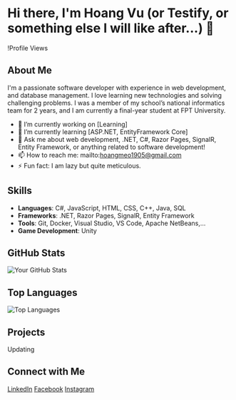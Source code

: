 # Hi there, I'm Hoang Vu (or Testify, or something else I will like after...) 👋

!Profile Views

## About Me
I'm a passionate software developer with experience in web development, and database management. I love learning new technologies and solving challenging problems. I was a member of my school’s national informatics team for 2 years, and I am currently a final-year student at FPT University.

- 🔭 I’m currently working on [Learning]
- 🌱 I’m currently learning [ASP.NET, EntityFramework Core]
- 💬 Ask me about web development, .NET, C#, Razor Pages, SignalR, Entity Framework, or anything related to software development!
- 📫 How to reach me: mailto:hoangmeo1905@gmail.com
- ⚡ Fun fact: I am lazy but quite meticulous.

## Skills
- **Languages**: C#, JavaScript, HTML, CSS, C++, Java, SQL
- **Frameworks**: .NET, Razor Pages, SignalR, Entity Framework
- **Tools**: Git, Docker, Visual Studio, VS Code, Apache NetBeans,...
- **Game Development**: Unity

## GitHub Stats
![Your GitHub Stats](https://github-readme-stats.vercel.app/api?username=gnaohuv22&show_icons=true&theme=dracula)

## Top Languages
![Top Languages](https://github-readme-stats.vercel.app/api/top-langs/?username=gnaohuv22)

## Projects
Updating

## Connect with Me
[LinkedIn](https://www.linkedin.com/in/v%C5%A9-ho%C3%A0ng-585878149/)
[Facebook](https://www.facebook.com/test1fy/)
[Instagram](https://www.instagram.com/_testify._/)
